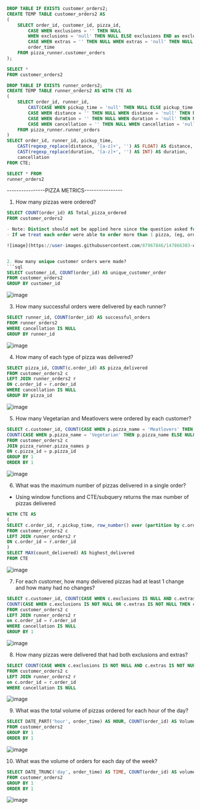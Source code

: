 ```sql 
DROP TABLE IF EXISTS customer_orders2;
CREATE TEMP TABLE customer_orders2 AS 
(
    SELECT order_id, customer_id, pizza_id,
        CASE WHEN exclusions = '' THEN NULL 
		WHEN exclusions = 'null' THEN NULL ELSE exclusions END as exclusions,
        CASE WHEN extras = '' THEN NULL WHEN extras = 'null' THEN NULL ELSE extras END as extras,
        order_time
    FROM pizza_runner.customer_orders
);

SELECT * 
FROM customer_orders2

DROP TABLE IF EXISTS runner_orders2;
CREATE TEMP TABLE runner_orders2 AS WITH CTE AS 
(
    SELECT order_id, runner_id,
        CAST(CASE WHEN pickup_time = 'null' THEN NULL ELSE pickup_time END AS timestamp) AS pickup_time,
        CASE WHEN distance = '' THEN NULL WHEN distance = 'null' THEN NULL ELSE distance END as distance,
        CASE WHEN duration = '' THEN NULL WHEN duration = 'null' THEN NULL ELSE duration END as duration,
        CASE WHEN cancellation = '' THEN NULL WHEN cancellation = 'null' THEN NULL ELSE cancellation END as cancellation
    FROM pizza_runner.runner_orders
)
SELECT order_id, runner_id, pickup_time,
    CAST(regexp_replace(distance, '[a-z]+', '') AS FLOAT) AS distance,
    CAST(regexp_replace(duration, '[a-z]+', '') AS INT) AS duration,
    cancellation
FROM CTE;

SELECT * FROM 
runner_orders2
```

----------------PIZZA METRICS---------------- 
 1. How many pizzas were ordered?
 ```sql 
 SELECT COUNT(order_id) AS Total_pizza_ordered 
 FROM customer_orders2
 
 - Note: Distinct should not be applied here since the question asked for how many pizzas were ordered. 
 - If we treat each order were able to order more than 1 pizza, (eg, order_id 3 has 2 (pizza_id: 1 & pizza_id: 2) pizzas ordered )
 
 ![image](https://user-images.githubusercontent.com/87967846/147866303-e4d249e8-5932-4373-967d-ada36148acc0.png)

 
 2. How many unique customer orders were made?
 ```sql
 SELECT customer_id, COUNT(order_id) AS unique_customer_order
 FROM customer_orders2
 GROUP BY customer_id
 ```
 ![image](https://user-images.githubusercontent.com/87967846/147866306-0ed23ad3-445c-4014-8041-2cb2fcbc9853.png)

 
 3. How many successful orders were delivered by each runner?
 ```sql
 SELECT runner_id, COUNT(order_id) AS successful_orders
 FROM runner_orders2
 WHERE cancellation IS NULL 
 GROUP BY runner_id
 ```
 ![image](https://user-images.githubusercontent.com/87967846/147866311-496f8689-7a86-4169-b9e5-b48e97168a99.png)

 
 
 4. How many of each type of pizza was delivered?
 ```sql
 SELECT pizza_id, COUNT(c.order_id) AS pizza_delivered
 FROM customer_orders2 c
 LEFT JOIN runner_orders2 r
 ON c.order_id = r.order_id
 WHERE cancellation IS NULL
 GROUP BY pizza_id
 ```
 ![image](https://user-images.githubusercontent.com/87967846/147866316-cb041aca-f461-42fd-a7bf-311bd290fcf8.png)

 
 5. How many Vegetarian and Meatlovers were ordered by each customer?
 ```sql
 SELECT c.customer_id, COUNT(CASE WHEN p.pizza_name = 'Meatlovers' THEN p.pizza_name ELSE NULL END) AS Meatlovers_count,
 COUNT(CASE WHEN p.pizza_name = 'Vegetarian' THEN p.pizza_name ELSE NULL END) AS vegetarian_count
 FROM customer_orders2 c 
 JOIN pizza_runner.pizza_names p 
 ON c.pizza_id = p.pizza_id
 GROUP BY 1
 ORDER BY 1
```

![image](https://user-images.githubusercontent.com/87967846/147866340-6afca710-6cc9-4e42-b38d-085ad2492c29.png)


6. What was the maximum number of pizzas delivered in a single order?

- Using window functions and CTE/subquery returns the max number of pizzas delivered  
```sql
WITH CTE AS 
(
SELECT c.order_id, r.pickup_time, row_number() over (partition by c.order_id) AS Count_delivered  
FROM customer_orders2 c 
LEFT JOIN runner_orders2 r
ON c.order_id = r.order_id 
) 
SELECT MAX(count_delivered) AS highest_delivered
FROM CTE 
```
![image](https://user-images.githubusercontent.com/87967846/147866348-bdf49676-f417-4461-b962-ebd38a916df5.png)

7. For each customer, how many delivered pizzas had at least 1 change and how many had no changes?

```sql
SELECT c.customer_id, COUNT(CASE WHEN c.exclusions IS NULL AND c.extras IS NULL THEN c.order_id ELSE NULL END) AS Change, 
COUNT(CASE WHEN c.exclusions IS NOT NULL OR c.extras IS NOT NULL THEN c.order_id ELSE NULL END) AS No_change
FROM customer_orders2 c 
LEFT JOIN runner_orders2 r 
on c.order_id = r.order_id
WHERE cancellation IS NULL 
GROUP BY 1
```
![image](https://user-images.githubusercontent.com/87967846/147866373-8b910ffd-e806-4a27-a305-5fb154340353.png)


8. How many pizzas were delivered that had both exclusions and extras?
```sql
SELECT COUNT(CASE WHEN c.exclusions IS NOT NULL AND c.extras IS NOT NULL THEN c.order_id ELSE NULL END) AS both_change
FROM customer_orders2 c 
LEFT JOIN runner_orders2 r 
on c.order_id = r.order_id 
WHERE cancellation IS NULL 
```

![image](https://user-images.githubusercontent.com/87967846/147866381-1e1ba4bc-2c48-41be-87dd-5bed88433ff1.png)


9. What was the total volume of pizzas ordered for each hour of the day?
```sql
SELECT DATE_PART('hour', order_time) AS HOUR, COUNT(order_id) AS Volume_of_order,ROUND(count(order_id) * 100.0/ sum(count(order_id)) over (), 2) as volume_percent
FROM customer_orders2 
GROUP BY 1
ORDER BY 1
```
![image](https://user-images.githubusercontent.com/87967846/147866390-95fdd9ee-6033-4df3-82c4-0989688a680e.png)


10. What was the volume of orders for each day of the week? 

```sql
SELECT DATE_TRUNC('day', order_time) AS TIME, COUNT(order_id) AS volume, ROUND(count(order_id) * 100.0/ sum(count(order_id)) over (), 2) as volume_percent
FROM customer_orders2 
GROUP BY 1
ORDER BY 1 
```
![image](https://user-images.githubusercontent.com/87967846/147866402-a89abd83-87c9-401e-a241-e30ea23ffc4e.png)

